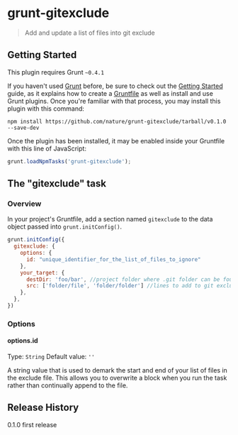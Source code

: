 # grunt-gitexclude

> Add and update a list of files into git exclude

## Getting Started
This plugin requires Grunt `~0.4.1`

If you haven't used [Grunt](http://gruntjs.com/) before, be sure to check out the [Getting Started](http://gruntjs.com/getting-started) guide, as it explains how to create a [Gruntfile](http://gruntjs.com/sample-gruntfile) as well as install and use Grunt plugins. Once you're familiar with that process, you may install this plugin with this command:

```shell
npm install https://github.com/nature/grunt-gitexclude/tarball/v0.1.0 --save-dev
```

Once the plugin has been installed, it may be enabled inside your Gruntfile with this line of JavaScript:

```js
grunt.loadNpmTasks('grunt-gitexclude');
```

## The "gitexclude" task

### Overview
In your project's Gruntfile, add a section named `gitexclude` to the data object passed into `grunt.initConfig()`.

```js
grunt.initConfig({
  gitexclude: {
    options: {
      id: "unique_identifier_for_the_list_of_files_to_ignore"
    },
    your_target: {
      destDir: 'foo/bar', //project folder where .git folder can be found. don't include .git/info/exclude, that is handled in the code
      src: ['folder/file', 'folder/folder'] //lines to add to git exclude
    },
  },
})
```

### Options

#### options.id
Type: `String`
Default value: `''`

A string value that is used to demark the start and end of your list of files in the exclude file.  This allows you to overwrite a block when you run the task rather than continually append to the file.


## Release History
0.1.0 first release
